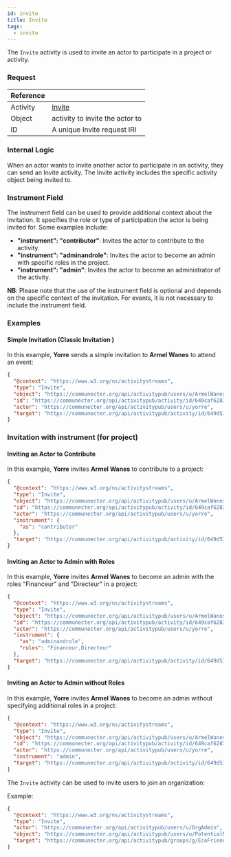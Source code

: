 ```yaml
---
id: invite
title: Invite
tags:
  - invite
---
```


The `Invite` activity is used to invite an actor to participate in a project or activity.

### Request

| Reference |                                                                 |
| --------- | --------------------------------------------------------------- |
| Activity  | [Invite](https://www.w3.org/TR/activitypub/#invite-activity-outbox) |
| Object    | activity to invite the actor to          |
| ID        | A unique Invite request IRI                                      |

### Internal Logic

When an actor wants to invite another actor to participate in an activity, they can send an Invite activity. The Invite activity includes the specific activity object being invited to.


### Instrument Field
The instrument field can be used to provide additional context about the invitation. It specifies the role or type of participation the actor is being invited for. Some examples include:

- **"instrument": "contributor"**: Invites the actor to contribute to the activity.
- **"instrument": "adminandrole"**: Invites the actor to become an admin with specific roles in the project.
- **"instrument": "admin"**: Invites the actor to become an administrator of the activity.

**NB**: Please note that the use of the instrument field is optional and depends on the specific context of the invitation. For events, it is not necessary to include the instrument field.

### Examples



#### Simple Invitation (Classic Invitation )

In this example, **Yorre** sends a simple invitation to **Armel Wanes** to attend an event:

```json
{
  "@context": "https://www.w3.org/ns/activitystreams",
  "type": "Invite",
  "object": "https://communecter.org/api/activitypub/users/u/ArmelWanes",
  "id": "https://communecter.org/api/activitypub/activity/id/649caf628366d",
  "actor": "https://communecter.org/api/activitypub/users/u/yorre",
  "target": "https://communecter.org/api/activitypub/activity/id/649d514eba30c"
}
```


### Invitation with instrument (for project)
#### Inviting an Actor to Contribute

In this example, **Yorre** invites **Armel Wanes** to contribute to a project:

```json
{
  "@context": "https://www.w3.org/ns/activitystreams",
  "type": "Invite",
  "object": "https://communecter.org/api/activitypub/users/u/ArmelWanes",
  "id": "https://communecter.org/api/activitypub/activity/id/649caf628366d",
  "actor": "https://communecter.org/api/activitypub/users/u/yorre",
  "instrument": {
    "as": "contributor"
  },
  "target": "https://communecter.org/api/activitypub/activity/id/649d514eba30c"
}

```

#### Inviting an Actor to Admin with Roles
In this example, **Yorre** invites **Armel Wanes** to become an admin with the roles "Financeur" and "Directeur" in a project:


```json
{
  "@context": "https://www.w3.org/ns/activitystreams",
  "type": "Invite",
  "object": "https://communecter.org/api/activitypub/users/u/ArmelWanes",
  "id": "https://communecter.org/api/activitypub/activity/id/649caf628366d",
  "actor": "https://communecter.org/api/activitypub/users/u/yorre",
  "instrument": {
    "as": "adminandrole",
    "rules": "Financeur,Directeur"
  },
  "target": "https://communecter.org/api/activitypub/activity/id/649d514eba30c"
}
```

####  Inviting an Actor to Admin without Roles
In this example, **Yorre** invites **Armel Wanes** to become an admin without specifying additional roles in a project:


```json
{
  "@context": "https://www.w3.org/ns/activitystreams",
  "type": "Invite",
  "object": "https://communecter.org/api/activitypub/users/u/ArmelWanes",
  "id": "https://communecter.org/api/activitypub/activity/id/649caf628366d",
  "actor": "https://communecter.org/api/activitypub/users/u/yorre",
  "instrument": "admin",
  "target": "https://communecter.org/api/activitypub/activity/id/649d514eba30c"
}
```


The `Invite` activity can be used to invite users to join an organization:

Example:
```json
{
  "@context": "https://www.w3.org/ns/activitystreams",
  "type": "Invite",
  "actor": "https://communecter.org/api/activitypub/users/u/OrgAdmin",
  "object": "https://communecter.org/api/activitypub/users/u/PotentialMember",
  "target": "https://communecter.org/api/activitypub/groups/g/EcoFriendlyOrg"
}
```
